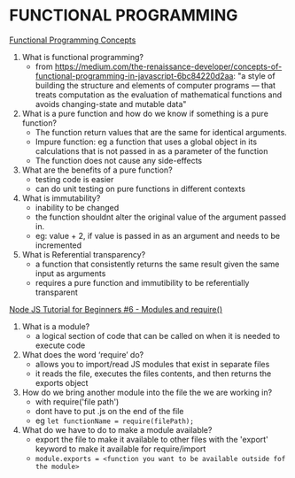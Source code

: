 # FUNCTIONAL PROGRAMMING

[Functional Programming Concepts](https://medium.com/the-renaissance-developer/concepts-of-functional-programming-in-javascript-6bc84220d2aa)

1. What is functional programming?
    - from https://medium.com/the-renaissance-developer/concepts-of-functional-programming-in-javascript-6bc84220d2aa: "a style of building the structure and elements of computer programs — that treats computation as the evaluation of mathematical functions and avoids changing-state and mutable data"
2. What is a pure function and how do we know if something is a pure function?
    - The function return values that are the same for identical arguments.
    - Impure function: eg a function that uses a global object in its calculations that is not passed in as a parameter of the function
    - The function does not cause any side-effects
3. What are the benefits of a pure function?
    - testing code is easier
    - can do unit testing on pure functions in different contexts
4. What is immutability?
    - inability to be changed
    - the function shouldnt alter the original value of the argument passed in. 
    - eg: value + 2, if value is passed in as an argument and needs to be incremented
5. What is Referential transparency?
    - a function that consistently returns the same result given the same input as arguments
    - requires a pure function and immutibility to be referentially transparent

[Node JS Tutorial for Beginners #6 - Modules and require()](https://www.youtube.com/watch?v=xHLd36QoS4k)

1. What is a module?
    - a logical section of code that can be called on when it is needed to execute code
2. What does the word ‘require’ do?
    - allows you to import/read JS modules that exist in separate files
    - it reads the file, executes the files contents, and then returns the exports object
3. How do we bring another module into the file the we are working in?
    - with require('file path')
    - dont have to put .js on the end of the file
    - eg `let functionName = require(filePath);`
4. What do we have to do to make a module available?
    - export the file to make it available to other files with the 'export' keyword to make it available for require/import
    - `module.exports = <function you want to be available outside fof the module>`
